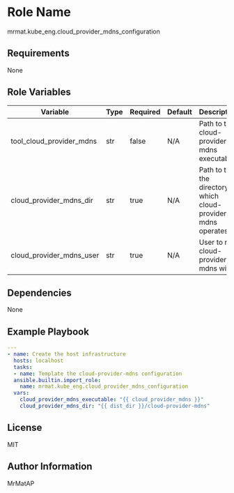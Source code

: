 Role Name
=========

mrmat.kube_eng.cloud_provider_mdns_configuration

Requirements
------------

None

Role Variables
--------------

| Variable                 | Type | Required | Default | Description                                                     |
|--------------------------|------|----------|---------|-----------------------------------------------------------------|
| tool_cloud_provider_mdns | str  | false    | N/A     | Path to the cloud-provider-mdns executable                      |
| cloud_provider_mdns_dir  | str  | true     | N/A     | Path to the the directory in which cloud-provider-mdns operates |
| cloud_provider_mdns_user | str  | true     | N/A     | User to run cloud-provider-mdns with                            |


Dependencies
------------

None

Example Playbook
----------------

```yaml
---
- name: Create the host infrastructure
  hosts: localhost
  tasks:
  - name: Template the cloud-provider-mdns configuration
  ansible.builtin.import_role:
    name: mrmat.kube_eng.cloud_provider_mdns_configuration
  vars:
    cloud_provider_mdns_executable: "{{ cloud_provider_mdns }}"
    cloud_provider_mdns_dir: "{{ dist_dir }}/cloud-provider-mdns"
```

License
-------

MIT

Author Information
------------------

MrMatAP
